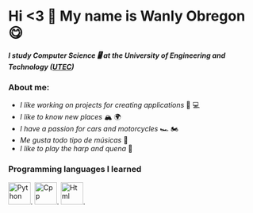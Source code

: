 # Hi <3 :hugs: My name is Wanly Obregon :yum:
***I study Computer Science :desktop_computer: at the University of Engineering and Technology ([UTEC](https://app.utec.edu.pe/inscribete/form.php?&custentity_ut001_medio_de_origen=Google-Search&custentity_ut001_medio_origen_detalle=Brand-Wizard&gclid=CjwKCAjw7fuJBhBdEiwA2lLMYc_yMDVIonnFaepeKDaJhx4CIngPOK5jbrJ7W7DO886QJiKUuCQJTRoCk4AQAvD_BwE))***

### About me:
  - *I like working on projects for creating applications* :iphone: :computer:
  - *I like to know new places* :mountain_snow: :earth_africa:
  - *I have a passion for cars and motorcycles* :racing_car: :motorcycle:
  - *Me gusta todo tipo de músicas* :musical_score:
  - *I like to play the harp and quena*   :guitar:
### Programming languages ​​I learned
<img src="https://upload.wikimedia.org/wikipedia/commons/c/c3/Python-logo-notext.svg" alt="Python" width="45" />.
<img src="https://upload.wikimedia.org/wikipedia/commons/1/18/ISO_C%2B%2B_Logo.svg" alt="Cpp" width="45"/>.
<img src="https://upload.wikimedia.org/wikipedia/commons/6/61/HTML5_logo_and_wordmark.svg" alt="Html" width="45"/>.
